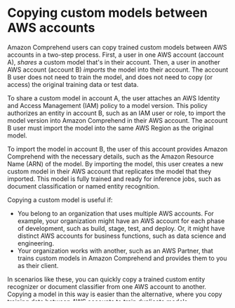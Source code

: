 # Copying custom models between AWS accounts<a name="custom-copy"></a>

Amazon Comprehend users can copy trained custom models between AWS accounts in a two\-step process\. First, a user in one AWS account \(account A\), *shares* a custom model that's in their account\. Then, a user in another AWS account \(account B\) *imports* the model into their account\. The account B user does not need to train the model, and does not need to copy \(or access\) the original training data or test data\.

To share a custom model in account A, the user attaches an AWS Identity and Access Management \(IAM\) policy to a model version\. This policy authorizes an entity in account B, such as an IAM user or role, to import the model version into Amazon Comprehend in their AWS account\. The account B user must import the model into the same AWS Region as the original model\.

To import the model in account B, the user of this account provides Amazon Comprehend with the necessary details, such as the Amazon Resource Name \(ARN\) of the model\. By importing the model, this user creates a new custom model in their AWS account that replicates the model that they imported\. This model is fully trained and ready for inference jobs, such as document classification or named entity recognition\.

Copying a custom model is useful if:
+ You belong to an organization that uses multiple AWS accounts\. For example, your organization might have an AWS account for each phase of development, such as build, stage, test, and deploy\. Or, it might have distinct AWS accounts for business functions, such as data science and engineering\.
+ Your organization works with another, such as an AWS Partner, that trains custom models in Amazon Comprehend and provides them to you as their client\.

In scenarios like these, you can quickly copy a trained custom entity recognizer or document classifier from one AWS account to another\. Copying a model in this way is easier than the alternative, where you copy training data between AWS accounts to train duplicate models\.

**Topics**
+ [Sharing a custom model with another AWS account](custom-copy-sharing.md)
+ [Importing a custom model from another AWS account](custom-copy-importing.md)